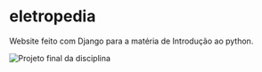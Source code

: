 # eletropedia
Website feito com Django para a matéria de Introdução ao python.

![Projeto final da disciplina](https://c1.staticflickr.com/9/8263/8601795375_11d8a8fd4f_b.jpg)
